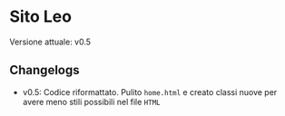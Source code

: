 # Sito Leo
Versione attuale: v0.5

## Changelogs

- v0.5:
Codice riformattato. Pulito `home.html` e creato classi nuove per avere meno stili possibili nel file `HTML`
